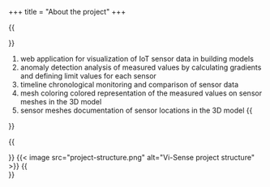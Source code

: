 +++
title = "About the project"
+++

{{<section title="Project Goals">}}
1. web application for visualization of IoT sensor data in building models
2. anomaly detection analysis of measured values by calculating gradients and defining limit values for each sensor
3. timeline chronological monitoring and comparison of sensor data
4. mesh coloring colored representation of the measured values on sensor meshes in the 3D model
5. sensor meshes documentation of sensor locations in the 3D model
{{</section>}}

{{<section title="Project Structure">}}
{{< image src="project-structure.png" alt="Vi-Sense project structure" >}}
{{</section>}}
